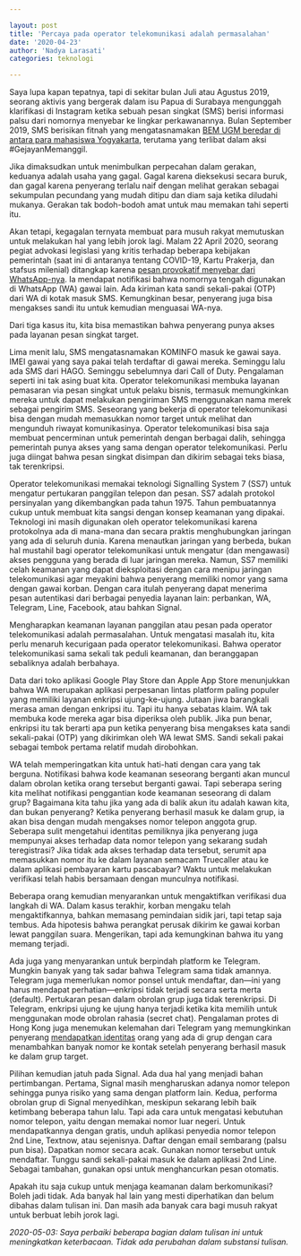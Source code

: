 ```yaml
--- 

layout: post 
title: 'Percaya pada operator telekomunikasi adalah permasalahan' 
date: '2020-04-23' 
author: 'Nadya Larasati'
categories: teknologi

---
```


Saya lupa kapan tepatnya, tapi di sekitar bulan Juli atau Agustus 2019, seorang aktivis yang bergerak dalam isu Papua di Surabaya  mengunggah klarifikasi di Instagram ketika sebuah pesan singkat (SMS) berisi informasi palsu dari nomornya menyebar ke lingkar perkawanannya. Bulan September 2019, SMS berisikan fitnah yang mengatasnamakan [BEM UGM beredar di antara para mahasiswa Yogyakarta](https://yogyakarta.kompas.com/read/2019/09/30/20563511/usai-aksi-gejayanmemanggil2-beredar-sms-hoaks-atas-nama-bem-km-ugm?page=all), terutama yang terlibat dalam aksi #GejayanMemanggil.

Jika dimaksudkan untuk menimbulkan perpecahan dalam gerakan, keduanya adalah usaha yang gagal. Gagal karena dieksekusi secara buruk, dan gagal karena penyerang terlalu naif dengan melihat gerakan sebagai sekumpulan pecundang yang mudah ditipu dan diam saja ketika diludahi mukanya. Gerakan tak bodoh-bodoh amat untuk mau memakan tahi seperti itu.

Akan tetapi, kegagalan ternyata membuat para musuh rakyat memutuskan untuk melakukan hal yang lebih jorok lagi. Malam 22 April 2020, seorang pegiat advokasi legislasi yang kritis terhadap beberapa kebijakan pemerintah (saat ini di antaranya tentang COVID-19, Kartu Prakerja, dan stafsus milenial) ditangkap karena [pesan provokatif menyebar dari WhatsApp-nya](https://tirto.id/ravio-patra-dikabarkan-ditangkap-polisi-eQoR). Ia mendapat notifikasi bahwa nomornya tengah digunakan di WhatsApp (WA) gawai lain. Ada kiriman kata sandi sekali-pakai (OTP) dari WA di kotak masuk SMS. Kemungkinan besar, penyerang juga bisa mengakses sandi itu untuk kemudian menguasai WA-nya.

Dari tiga kasus itu, kita bisa memastikan bahwa penyerang punya akses pada layanan pesan singkat target.

Lima menit lalu, SMS mengatasnamakan KOMINFO masuk ke gawai saya. IMEI gawai yang saya pakai telah terdaftar di gawai mereka. Seminggu lalu ada SMS dari HAGO. Seminggu sebelumnya dari Call of Duty. Pengalaman seperti ini tak asing buat kita. Operator telekomunikasi membuka layanan pemasaran via pesan singkat untuk pelaku bisnis, termasuk memungkinkan mereka untuk dapat melakukan pengiriman SMS menggunakan nama merek sebagai pengirim SMS. Seseorang yang bekerja di operator telekomunikasi bisa dengan mudah memasukkan nomor target untuk melihat dan mengunduh riwayat komunikasinya. Operator telekomunikasi bisa saja membuat pencerminan untuk pemerintah dengan berbagai dalih, sehingga pemerintah punya akses yang sama dengan operator telekomunikasi. Perlu juga diingat bahwa pesan singkat disimpan dan dikirim sebagai teks biasa, tak terenkripsi.

Operator telekomunikasi memakai teknologi Signalling System 7 (SS7) untuk mengatur pertukaran panggilan telepon dan pesan. SS7 adalah protokol persinyalan yang dikembangkan pada tahun 1975. Tahun pembuatannya cukup untuk membuat kita sangsi dengan konsep keamanan yang dipakai. Teknologi ini masih digunakan oleh operator telekomunikasi karena protokolnya ada di mana-mana dan secara praktis menghubungkan jaringan yang ada di seluruh dunia. Karena menautkan jaringan yang berbeda, bukan hal mustahil bagi operator telekomunikasi untuk mengatur (dan mengawasi) akses pengguna yang berada di luar jaringan mereka. Namun, SS7 memiliki celah keamanan yang dapat dieksploitasi dengan cara menipu jaringan telekomunikasi agar meyakini bahwa penyerang memiliki nomor yang sama dengan gawai korban. Dengan cara itulah penyerang dapat menerima pesan autentikasi dari berbagai penyedia layanan lain: perbankan, WA, Telegram, Line, Facebook, atau bahkan Signal.

Mengharapkan keamanan layanan panggilan atau pesan pada operator telekomunikasi adalah permasalahan. Untuk mengatasi masalah itu, kita perlu menaruh kecurigaan pada operator telekomunikasi. Bahwa operator telekomunikasi sama sekali tak peduli keamanan, dan beranggapan sebaliknya adalah berbahaya.

Data dari toko aplikasi Google Play Store dan Apple App Store menunjukkan bahwa WA merupakan aplikasi perpesanan lintas platform paling populer yang memiliki layanan enkripsi ujung-ke-ujung. Jutaan jiwa barangkali merasa aman dengan enkripsi itu. Tapi itu hanya sebatas klaim. WA tak membuka kode mereka agar bisa diperiksa oleh publik. Jika pun benar, enkripsi itu tak berarti apa pun ketika penyerang bisa mengakses kata sandi sekali-pakai (OTP) yang dikirimkan oleh WA lewat SMS. Sandi sekali pakai sebagai tembok pertama relatif mudah dirobohkan.

WA telah memperingatkan kita untuk hati-hati dengan cara yang tak berguna. Notifikasi bahwa kode keamanan seseorang berganti akan muncul dalam obrolan ketika orang tersebut berganti gawai. Tapi seberapa sering kita melihat notifikasi penggantian kode keamanan seseorang di dalam grup? Bagaimana kita tahu jika yang ada di balik akun itu adalah kawan kita, dan bukan penyerang? Ketika penyerang berhasil masuk ke dalam grup, ia akan bisa dengan mudah mengakses nomor telepon anggota grup. Seberapa sulit mengetahui identitas pemiliknya jika penyerang juga mempunyai akses terhadap data nomor telepon yang sekarang sudah teregistrasi? Jika tidak ada akses terhadap data tersebut, serumit apa memasukkan nomor itu ke dalam layanan semacam Truecaller atau ke dalam aplikasi pembayaran kartu pascabayar? Waktu untuk melakukan verifikasi telah habis bersamaan dengan munculnya notifikasi.

Beberapa orang kemudian menyarankan untuk mengaktifkan verifikasi dua langkah di WA. Dalam kasus terakhir, korban mengaku telah mengaktifkannya, bahkan memasang pemindaian sidik jari, tapi tetap saja tembus. Ada hipotesis bahwa perangkat perusak dikirim ke gawai korban lewat panggilan suara. Mengerikan, tapi ada kemungkinan bahwa itu yang memang terjadi.

Ada juga yang menyarankan untuk berpindah platform ke Telegram. Mungkin banyak yang tak sadar bahwa Telegram sama tidak amannya. Telegram juga memerlukan nomor ponsel untuk mendaftar, dan—ini yang harus mendapat perhatian—enkripsi tidak terjadi secara serta merta (default). Pertukaran pesan dalam obrolan grup juga tidak terenkripsi. Di Telegram, enkripsi ujung ke ujung hanya terjadi ketika kita memilih untuk menggunakan mode obrolan rahasia (secret chat). Pengalaman protes di Hong Kong juga menemukan kelemahan dari Telegram yang memungkinkan penyerang [mendapatkan identitas](https://docs.google.com/document/d/e/2PACX-1vRx2wO2kj0axlQtv2CDSjPGlRKJOHtucvpOKGFKybh2eVVGZqvt_JJv-2Q11NHn5Y4um_F4-bgA6q5v/pub) orang yang ada di grup dengan cara menambahkan banyak nomor ke kontak setelah penyerang berhasil masuk ke dalam grup target.

Pilihan kemudian jatuh pada Signal. Ada dua hal yang menjadi bahan pertimbangan. Pertama, Signal masih mengharuskan adanya nomor telepon sehingga punya risiko yang sama dengan platform lain. Kedua, performa obrolan grup di Signal menyedihkan, meskipun sekarang lebih baik ketimbang beberapa tahun lalu. Tapi ada cara untuk mengatasi kebutuhan nomor telepon, yaitu dengan memakai nomor luar negeri. Untuk mendapatkannya dengan gratis, unduh aplikasi penyedia nomor telepon 2nd Line, Textnow, atau sejenisnya. Daftar dengan email sembarang (palsu pun bisa). Dapatkan nomor secara acak. Gunakan nomor tersebut untuk mendaftar. Tunggu sandi sekali-pakai masuk ke dalam aplikasi 2nd Line. Sebagai tambahan, gunakan opsi untuk menghancurkan pesan otomatis.

Apakah itu saja cukup untuk menjaga keamanan dalam berkomunikasi? Boleh jadi tidak. Ada banyak hal lain yang mesti diperhatikan dan belum dibahas dalam tulisan ini. Dan masih ada banyak cara bagi musuh rakyat untuk berbuat lebih jorok lagi.

*2020-05-03: Saya perbaiki beberapa bagian dalam tulisan ini untuk meningkatkan keterbacaan. Tidak ada perubahan dalam substansi tulisan.*
